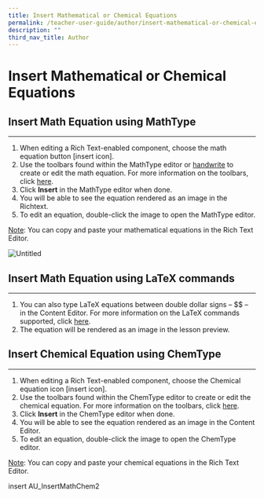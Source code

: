 ```yaml
---
title: Insert Mathematical or Chemical Equations
permalink: /teacher-user-guide/author/insert-mathematical-or-chemical-equations/
description: ""
third_nav_title: Author
---
```

<h1 id="insert-mathematical-or-chemical-equations">Insert Mathematical or Chemical Equations</h1>
<h2 id="-insert-math-equation-using-mathtype-"><strong>Insert Math Equation using MathType</strong></h2>
<hr>
<ol>
<li>When editing a Rich Text-enabled component, choose the math equation button [insert icon].</li>
<li>Use the toolbars found within the MathType editor or <a href="https://docs.wiris.com/en/mathtype/mathtype_web/handwritten-input">handwrite</a> to create or edit the math equation. For more information on the toolbars, click <a href="https://docs.wiris.com/en/mathtype/mathtype_web/toolbar">here</a>.</li>
<li>Click <strong>Insert</strong> in the MathType editor when done.</li>
<li>You will be able to see the equation rendered as an image in the Richtext.</li>
<li>To edit an equation, double-click the image to open the MathType editor.</li>
</ol>
<p><u>Note</u>: You can copy and paste your mathematical equations in the Rich Text Editor.</p>
<p><img alt="Untitled" src="https://s3-us-west-2.amazonaws.com/secure.notion-static.com/56e68d41-295a-4290-9824-69db20042466/Untitled.png"></p>
<h2 id="-insert-math-equation-using-latex-commands-"><strong>Insert Math Equation using LaTeX commands</strong></h2>
<hr>
<ol>
<li>You can also type LaTeX equations between double dollar signs – $$ – in the Content Editor. For more information on the LaTeX commands supported, click <a href="https://docs.wiris.com/en/mathtype/mathtype_web/latex-support">here</a>.</li>
<li>The equation will be rendered as an image in the lesson preview.</li>
</ol>
<h2 id="-insert-chemical-equation-using-chemtype-"><strong>Insert Chemical Equation using ChemType</strong></h2>
<hr>
<ol>
<li>When editing a Rich Text-enabled component, choose the Chemical equation icon [insert icon].</li>
<li>Use the toolbars found within the ChemType editor to create or edit the chemical equation. For more information on the toolbars, click <a href="https://docs.wiris.com/en/mathtype/mathtype_web/chemistry">here</a>.</li>
<li>Click <strong>Insert</strong> in the ChemType editor when done.</li>
<li>You will be able to see the equation rendered as an image in the Content Editor.</li>
<li>To edit an equation, double-click the image to open the ChemType editor.</li>
</ol>
<p><u>Note</u>: You can copy and paste your chemical equations in the Rich Text Editor.</p>
insert AU_InsertMathChem2